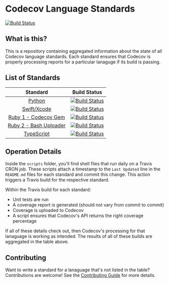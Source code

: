# Codecov Language Standards

[![Build Status](https://travis-ci.org/codecov/standards-scripts.svg?branch=master)](https://travis-ci.org/codecov/standards-scripts)

## What is this?

This is a repository containing aggregated information about the state of all Codecov language standards. Each standard ensures that Codecov is properly processing reports for a particular lanaguge if its build is passing. 

## List of Standards

|                           Standard                           | Build Status                                                                                                                      |
| :----------------------------------------------------------: | --------------------------------------------------------------------------------------------------------------------------------- |
| [Python](https://github.com/codecov/Python-Standard.git) | [![Build Status](https://travis-ci.org/codecov/Python-Standard.svg?branch=master)](https://travis-ci.org/codecov/Python-Standard) |
|[Swift/Xcode](https://github.com/codecov/Swift-Standard) |[![Build Status](https://travis-ci.org/codecov/Swift-Standard.svg?branch=master)](https://travis-ci.org/codecov/Swift-Standard) |
|[Ruby 1 - Codecov Gem](https://github.com/codecov/Ruby-Standard-1) |[![Build Status](https://travis-ci.org/codecov/Ruby-Standard-1.svg?branch=master)](https://travis-ci.org/codecov/Ruby-Standard-1) |
|[Ruby 2 - Bash Uploader](https://github.com/codecov/Ruby-Standard-2) |[![Build Status](https://travis-ci.org/codecov/Ruby-Standard-2.svg?branch=master)](https://travis-ci.org/codecov/Ruby-Standard-2) |
|[TypeScript](https://github.com/codecov/TypeScript-Standard) |[![Build Status](https://travis-ci.org/codecov/TypeScript-Standard.svg?branch=master)](https://travis-ci.org/codecov/TypeScript-Standard) |

## Operation Details

Inside the `scripts` folder, you'll find shell files that run daily on a Travis CRON job. These scripts attach a timestamp to the `Last Updated` line in the `README.md` files for each standard and commit this change. This action triggers a Travis build for the respective standard. 

Within the Travis build for each standard:
  * Unit tests are run
  * A coverage report is generated (should not vary from commit to commit) 
  * Coverage is uploaded to Codecov
  * A script ensures that Codecov's API returns the right coverage percentage
  
If all of these details check out, then Codecov's processing for that lanaguage is working as intended. The results of all of these builds are aggregated in the table above. 

## Contributing

Want to write a standard for a lanaguage that's not listed in the table? Contributions are welcome! See the [Contributing Guide](CONTRIBUTING.md) for more details. 
